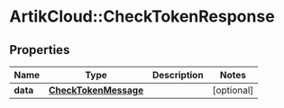 # ArtikCloud::CheckTokenResponse

## Properties
Name | Type | Description | Notes
------------ | ------------- | ------------- | -------------
**data** | [**CheckTokenMessage**](CheckTokenMessage.md) |  | [optional] 


